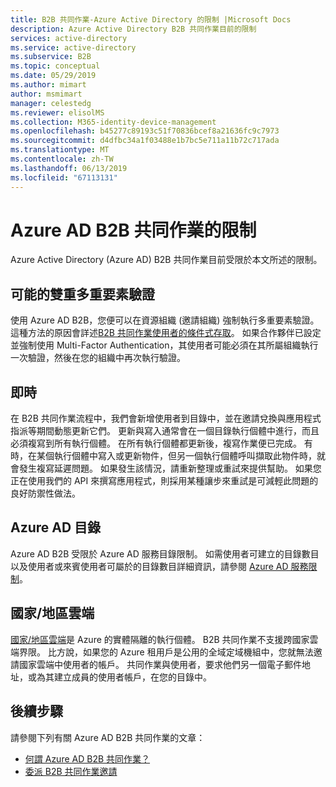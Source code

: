 ```yaml
---
title: B2B 共同作業-Azure Active Directory 的限制 |Microsoft Docs
description: Azure Active Directory B2B 共同作業目前的限制
services: active-directory
ms.service: active-directory
ms.subservice: B2B
ms.topic: conceptual
ms.date: 05/29/2019
ms.author: mimart
author: msmimart
manager: celestedg
ms.reviewer: elisolMS
ms.collection: M365-identity-device-management
ms.openlocfilehash: b45277c89193c51f70836bcef8a21636fc9c7973
ms.sourcegitcommit: d4dfbc34a1f03488e1b7bc5e711a11b72c717ada
ms.translationtype: MT
ms.contentlocale: zh-TW
ms.lasthandoff: 06/13/2019
ms.locfileid: "67113131"
---
```

# <a name="limitations-of-azure-ad-b2b-collaboration"></a>Azure AD B2B 共同作業的限制
Azure Active Directory (Azure AD) B2B 共同作業目前受限於本文所述的限制。

## <a name="possible-double-multi-factor-authentication"></a>可能的雙重多重要素驗證
使用 Azure AD B2B，您便可以在資源組織 (邀請組織) 強制執行多重要素驗證。 這種方法的原因會詳述[B2B 共同作業使用者的條件式存取](conditional-access.md)。 如果合作夥伴已設定並強制使用 Multi-Factor Authentication，其使用者可能必須在其所屬組織執行一次驗證，然後在您的組織中再次執行驗證。

## <a name="instant-on"></a>即時
在 B2B 共同作業流程中，我們會新增使用者到目錄中，並在邀請兌換與應用程式指派等期間動態更新它們。 更新與寫入通常會在一個目錄執行個體中進行，而且必須複寫到所有執行個體。 在所有執行個體都更新後，複寫作業便已完成。 有時，在某個執行個體中寫入或更新物件，但另一個執行個體呼叫擷取此物件時，就會發生複寫延遲問題。 如果發生該情況，請重新整理或重試來提供幫助。 如果您正在使用我們的 API 來撰寫應用程式，則採用某種讓步來重試是可減輕此問題的良好防禦性做法。

## <a name="azure-ad-directories"></a>Azure AD 目錄
Azure AD B2B 受限於 Azure AD 服務目錄限制。 如需使用者可建立的目錄數目以及使用者或來賓使用者可屬於的目錄數目詳細資訊，請參閱 [Azure AD 服務限制](https://docs.microsoft.com/azure/active-directory/users-groups-roles/directory-service-limits-restrictions)。

## <a name="national-clouds"></a>國家/地區雲端
[國家/地區雲端](https://docs.microsoft.com/azure/active-directory/develop/authentication-national-cloud)是 Azure 的實體隔離的執行個體。 B2B 共同作業不支援跨國家雲端界限。 比方說，如果您的 Azure 租用戶是公用的全域定域機組中，您就無法邀請國家雲端中使用者的帳戶。 共同作業與使用者，要求他們另一個電子郵件地址，或為其建立成員的使用者帳戶，在您的目錄中。

## <a name="next-steps"></a>後續步驟

請參閱下列有關 Azure AD B2B 共同作業的文章：

- [何謂 Azure AD B2B 共同作業？](what-is-b2b.md)
- [委派 B2B 共同作業邀請](delegate-invitations.md)

